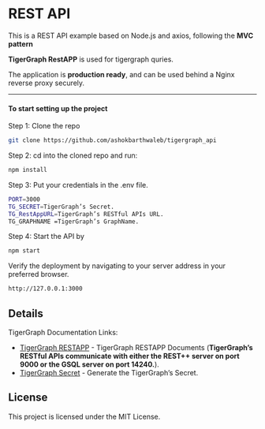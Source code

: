 # REST API

This is a REST API example based on Node.js and axios, following the **MVC pattern** 

**TigerGraph RestAPP** is used for tigergraph quries.

The application is **production ready**, and can be used behind a Nginx reverse proxy securely.

---

#### To start setting up the project

Step 1: Clone the repo

```bash
git clone https://github.com/ashokbarthwaleb/tigergraph_api
```

Step 2: cd into the cloned repo and run:

```bash
npm install
```

Step 3: Put your credentials in the .env file.

```bash
PORT=3000
TG_SECRET=TigerGraph’s Secret.
TG_RestAppURL=TigerGraph’s RESTful APIs URL.
TG_GRAPHNAME =TigerGraph’s GraphName.
```

Step 4: Start the API by

```bash
npm start
```
Verify the deployment by navigating to your server address in
your preferred browser.

```sh
http://127.0.0.1:3000
```

## Details

TigerGraph Documentation Links:

- [TigerGraph RESTAPP] - TigerGraph RESTAPP Documents (**TigerGraph’s RESTful APIs communicate with either the REST++ server on port 9000 or the GSQL server on port 14240.**).
- [TigerGraph Secret] - Generate the TigerGraph’s Secret.

## License

This project is licensed under the MIT License.

[//]: #
[TigerGraph Secret]: <https://docs.tigergraph.com/tigergraph-server/current/user-access/managing-credentials#_create_a_secre>
[TigerGraph RESTAPP]: <https://docs.tigergraph.com/tigergraph-server/current/api/authentication>